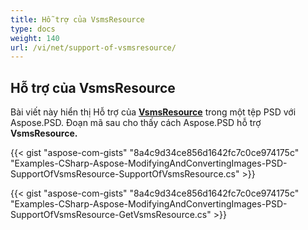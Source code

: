 ```yaml
---
title: Hỗ trợ của VsmsResource
type: docs
weight: 140
url: /vi/net/support-of-vsmsresource/
---
```


## **Hỗ trợ của VsmsResource**
Bài viết này hiển thị Hỗ trợ của [**VsmsResource**](https://reference.aspose.com/psd/net/aspose.psd.fileformats.psd.layers.layerresources/vsmsresource) trong một tệp PSD với Aspose.PSD. Đoạn mã sau cho thấy cách Aspose.PSD hỗ trợ **VsmsResource.**

{{< gist "aspose-com-gists" "8a4c9d34ce856d1642fc7c0ce974175c" "Examples-CSharp-Aspose-ModifyingAndConvertingImages-PSD-SupportOfVsmsResource-SupportOfVsmsResource.cs" >}}

{{< gist "aspose-com-gists" "8a4c9d34ce856d1642fc7c0ce974175c" "Examples-CSharp-Aspose-ModifyingAndConvertingImages-PSD-SupportOfVsmsResource-GetVsmsResource.cs" >}}
